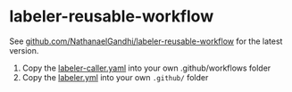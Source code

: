 # labeler-reusable-workflow

See [github.com/NathanaelGandhi/labeler-reusable-workflow](github.com/NathanaelGandhi/labeler-reusable-workflow) for the latest version.

1. Copy the [labeler-caller.yaml](.github/workflows/labeler-caller.yaml) into your own .github/workflows folder
2. Copy the [labeler.yml](.github/labeler.yml) into your own ```.github/``` folder
